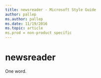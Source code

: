 ```yaml
---
title: newsreader - Microsoft Style Guide
author: pallep
ms.author: pallep
ms.date: 11/19/2016
ms.topic: article
ms.prod = non-product specific
---
```


# newsreader

One word.
